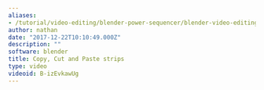 ```yaml
---
aliases:
- /tutorial/video-editing/blender-power-sequencer/blender-video-editing-tutorials/chapter/15_power_sequencer_copy_cut_and_paste_strips
author: nathan
date: "2017-12-22T10:10:49.000Z"
description: ""
software: blender
title: Copy, Cut and Paste strips
type: video
videoid: B-izEvkawUg
---
```

